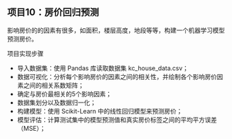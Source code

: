 ## 项目10：房价回归预测
影响房价的的因素有很多，如面积，楼层高度，地段等等，构建一个机器学习模型预测房价。

项目实现步骤
- 导入数据集：使用 Pandas 库读取数据集 kc_house_data.csv；
- 数据可视化：分析每个影响房价的因素之间的相关性，并绘制各个影响房价因素之间的相关系数矩阵；
- 确定与房价最相关的5个影响因素；
- 数据集划分以及数据归一化；
- 构建模型：使用 Scikit-Learn 中的线性回归模型来预测房价；
- 模型评估：计算测试集中的模型预测值和真实房价标签之间的平均平方误差（MSE）；